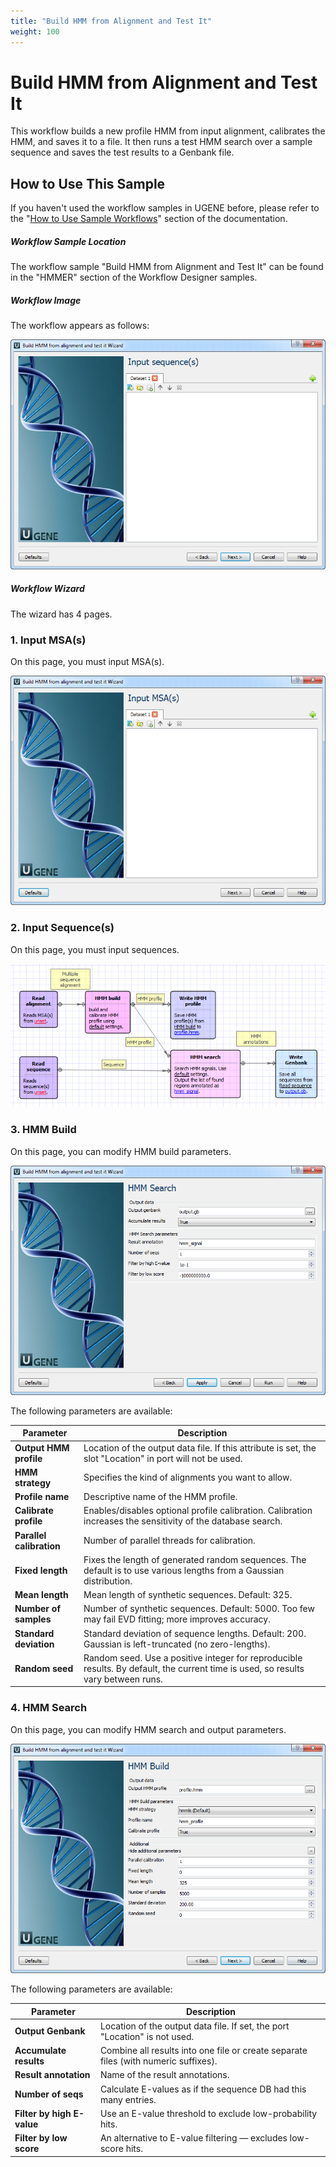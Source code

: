 ```yaml
---
title: "Build HMM from Alignment and Test It"
weight: 100
---
```


# Build HMM from Alignment and Test It

This workflow builds a new profile HMM from input alignment, calibrates the HMM, and saves it to a file. It then runs a test HMM search over a sample sequence and saves the test results to a Genbank file.

## How to Use This Sample

If you haven't used the workflow samples in UGENE before, please refer to the "[How to Use Sample Workflows](../../introduction/how-to-use-sample-workflows)" section of the documentation.

##### Workflow Sample Location

The workflow sample "Build HMM from Alignment and Test It" can be found in the "HMMER" section of the Workflow Designer samples.

##### Workflow Image

The workflow appears as follows:

![](/images/65930303/65930304.png)

##### Workflow Wizard

The wizard has 4 pages.

### 1. Input MSA(s)

On this page, you must input MSA(s).

![](/images/65930303/65930305.png)

### 2. Input Sequence(s)

On this page, you must input sequences.

![](/images/65930303/65930306.png)

### 3. HMM Build

On this page, you can modify HMM build parameters.

![](/images/65930303/65930307.png)

The following parameters are available:

| Parameter                | Description                                                                                                                 |
|--------------------------|-----------------------------------------------------------------------------------------------------------------------------|
| **Output HMM profile**   | Location of the output data file. If this attribute is set, the slot "Location" in port will not be used.                   |
| **HMM strategy**         | Specifies the kind of alignments you want to allow.                                                                         |
| **Profile name**         | Descriptive name of the HMM profile.                                                                                        |
| **Calibrate profile**    | Enables/disables optional profile calibration. Calibration increases the sensitivity of the database search.                |
| **Parallel calibration** | Number of parallel threads for calibration.                                                                                 |
| **Fixed length**         | Fixes the length of generated random sequences. The default is to use various lengths from a Gaussian distribution.         |
| **Mean length**          | Mean length of synthetic sequences. Default: 325.                                                                           |
| **Number of samples**    | Number of synthetic sequences. Default: 5000. Too few may fail EVD fitting; more improves accuracy.                         |
| **Standard deviation**   | Standard deviation of sequence lengths. Default: 200. Gaussian is left-truncated (no zero-lengths).                         |
| **Random seed**          | Random seed. Use a positive integer for reproducible results. By default, the current time is used, so results vary between runs. |

### 4. HMM Search

On this page, you can modify HMM search and output parameters.

![](/images/65930303/65930308.png)

The following parameters are available:

| Parameter                  | Description                                                                         |
|----------------------------|-------------------------------------------------------------------------------------|
| **Output Genbank**         | Location of the output data file. If set, the port "Location" is not used.          |
| **Accumulate results**     | Combine all results into one file or create separate files (with numeric suffixes). |
| **Result annotation**      | Name of the result annotations.                                                     |
| **Number of seqs**         | Calculate E-values as if the sequence DB had this many entries.                     |
| **Filter by high E-value** | Use an E-value threshold to exclude low-probability hits.                           |
| **Filter by low score**    | An alternative to E-value filtering — excludes low-score hits.                      |